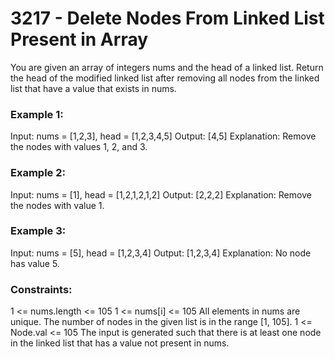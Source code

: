 # 3217 - Delete Nodes From Linked List Present in Array

You are given an array of integers nums and the head of a linked list. Return the head of the modified linked list after removing all nodes from the linked list that have a value that exists in nums.

 

### Example 1:

Input: nums = [1,2,3], head = [1,2,3,4,5]
Output: [4,5]
Explanation:
Remove the nodes with values 1, 2, and 3.

### Example 2:

Input: nums = [1], head = [1,2,1,2,1,2]
Output: [2,2,2]
Explanation:
Remove the nodes with value 1.

### Example 3:

Input: nums = [5], head = [1,2,3,4]
Output: [1,2,3,4]
Explanation:
No node has value 5.

 

### Constraints:

1 <= nums.length <= 105
1 <= nums[i] <= 105
All elements in nums are unique.
The number of nodes in the given list is in the range [1, 105].
1 <= Node.val <= 105
The input is generated such that there is at least one node in the linked list that has a value not present in nums.